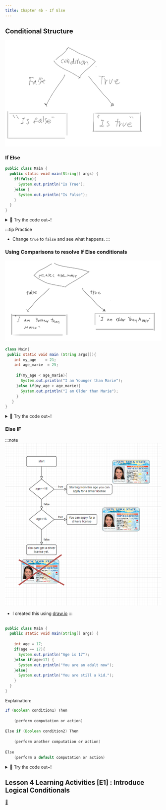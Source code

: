 ```yaml
---
title: Chapter 4b - If Else
---
```


## Conditional Structure


![](../../static/img/2022-05-25-05-50-24.png)
### If Else

```java
public class Main {
  public static void main(String[] args) {
    if(false){
      System.out.println("Is True");
    }else {
      System.out.println("Is False");
    }
  }
}
```
<details>
<summary>
🧪 Try the code out~!
</summary>
<iframe src="https://trinket.io/embed/java/641a2a9c9e" width="100%" height="600" frameborder="0" marginwidth="0" marginheight="0" allowfullscreen></iframe>

</details>

:::tip Practice
-  Change `true` to `false` and see what happens.
:::



### Using Comparisons to resolve If Else conditionals

![](../../static/img/2022-05-25-05-53-34.png)

```java
class Main{
 public static void main (String args[]){
    int my_age    = 21;
    int age_marie  = 25;
   
     if(my_age < age_marie){
       System.out.println("I am Younger than Marie");
     }else if(my_age > age_marie){
       System.out.println("I am Older than Marie");
     }
   }
}
```

<details>
<summary>
🧪 Try the code out~!
</summary>

<iframe src="https://trinket.io/embed/java/abcbd41ace" width="100%" height="600" frameborder="0" marginwidth="0" marginheight="0" allowfullscreen></iframe>

</details>

### Else IF

:::note
![](../../static/img/2022-05-25-06-06-06.png)

- I created this using [draw.io](https://draw.io/)
:::

```java

public class Main {
  public static void main(String[] args) {
    
    int age = 17;
    if(age == 17){
      System.out.println("Age is 17");
    }else if(age>17) {
      System.out.println("You are an adult now");
    }else{
      System.out.println("You are still a kid.");
    }
  }
}
```

Explaination:
```java
If (Boolean condition1) Then

    (perform computation or action)

Else if (Boolean condition2) Then

    (perform another computation or action)

Else
    (perform a default computation or action)
```

<details>
<summary>
🧪 Try the code out~!
</summary>
<iframe src="https://trinket.io/embed/java/e7864d63c6" width="100%" height="600" frameborder="0" marginwidth="0" marginheight="0" allowfullscreen></iframe>

</details>

## Lesson 4 Learning Activities [E1] : Introduce Logical Conditionals

[👀](https://learn2codelive.com/courses/107/pages/lesson-4-learning-activities-e1-introduce-conditionals?module_item_id=9114)








